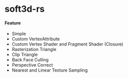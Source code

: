 # soft3d-rs
#### Feature
* Simple
* Custom VertexAttribute
* Custom Vertex Shader and Fragment Shader (Closure)
* Rasterization Triangle
* Clip Triangle
* Back Face Culling
* Perspective Correct
* Nearest and Linear Texture Sampling